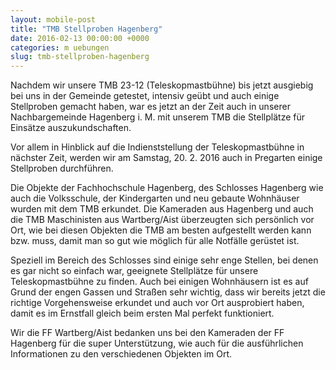 ```yaml
---
layout: mobile-post
title: "TMB Stellproben Hagenberg"
date: 2016-02-13 00:00:00 +0000
categories: m uebungen
slug: tmb-stellproben-hagenberg
---
```

Nachdem wir unsere TMB 23-12 (Teleskopmastbühne) bis jetzt ausgiebig bei uns in der Gemeinde getestet, intensiv geübt und auch einige Stellproben gemacht haben, war es jetzt an der Zeit auch in unserer Nachbargemeinde Hagenberg i. M. mit unserem TMB die Stellplätze für Einsätze auszukundschaften.

Vor allem in Hinblick auf die Indienststellung der Teleskopmastbühne in nächster Zeit, werden wir am Samstag, 20. 2. 2016 auch in Pregarten einige Stellproben durchführen. 

Die Objekte der Fachhochschule Hagenberg, des Schlosses Hagenberg wie auch die Volksschule, der Kindergarten und neu gebaute Wohnhäuser wurden mit dem TMB erkundet. Die Kameraden aus Hagenberg und auch die TMB Maschinisten aus Wartberg/Aist überzeugten sich persönlich vor Ort, wie bei diesen Objekten die TMB am besten aufgestellt werden kann bzw. muss, damit man so gut wie möglich für alle Notfälle gerüstet ist.

Speziell im Bereich des Schlosses sind einige sehr enge Stellen, bei denen es gar nicht so einfach war, geeignete Stellplätze für unsere Teleskopmastbühne zu finden. Auch bei einigen Wohnhäusern ist es auf Grund der engen Gassen und Straßen sehr wichtig, dass wir bereits jetzt die richtige Vorgehensweise erkundet und auch vor Ort ausprobiert haben, damit es im Ernstfall gleich beim ersten Mal perfekt funktioniert.

Wir die FF Wartberg/Aist bedanken uns bei den Kameraden der FF Hagenberg für die super Unterstützung, wie auch für die ausführlichen Informationen zu den verschiedenen Objekten im Ort.